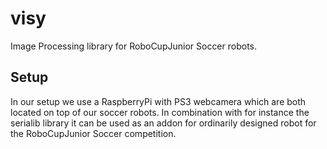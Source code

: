 visy
====

Image Processing library for RoboCupJunior Soccer robots.

Setup
-----

In our setup we use a RaspberryPi with PS3 webcamera which are both located on
top of our soccer robots. In combination with for instance the serialib library
it can be used as an addon for ordinarily designed robot for the RoboCupJunior
Soccer competition.
